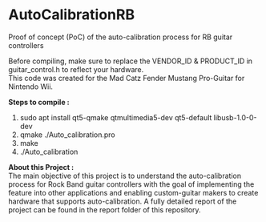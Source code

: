 # AutoCalibrationRB
Proof of concept (PoC) of the auto-calibration process for RB guitar controllers

Before compiling, make sure to replace the VENDOR_ID & PRODUCT_ID in guitar_control.h to reflect your hardware.  
This code was created for the Mad Catz Fender Mustang Pro-Guitar for Nintendo Wii.

**Steps to compile :**
1) sudo apt install qt5-qmake qtmultimedia5-dev qt5-default libusb-1.0-0-dev
3) qmake ./Auto_calibration.pro
4) make
5) ./Auto_calibration

**About this Project :**  
The main objective of this project is to understand the auto-calibration process for Rock Band guitar controllers with the goal of 
implementing the feature into other applications and enabling custom-guitar makers to create hardware that supports auto-calibration. A fully detailed 
report of the project can be found in the report folder of this repository.
